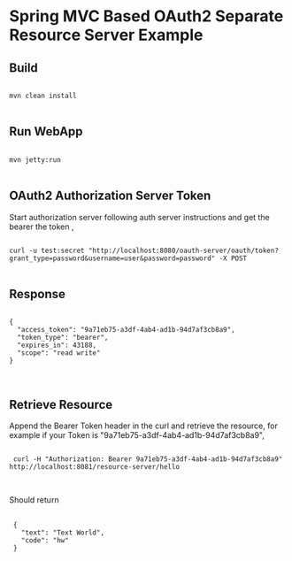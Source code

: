 Spring MVC Based OAuth2 Separate Resource Server Example
===========================================================

Build
-----
<pre>
<code>
mvn clean install
</code>
</pre>
Run WebApp
----------
<pre>
<code>
mvn jetty:run
</code>
</pre>


OAuth2 Authorization Server Token
----------------------------------

Start authorization server following auth server instructions and
get the bearer the token ,
<pre>
<code>
curl -u test:secret "http://localhost:8080/oauth-server/oauth/token?grant_type=password&username=user&password=password" -X POST
</code>
</pre>
Response
--------
<pre>
<code>
{
  "access_token": "9a71eb75-a3df-4ab4-ad1b-94d7af3cb8a9",
  "token_type": "bearer",
  "expires_in": 43188,
  "scope": "read write"
}

</code>
</pre>

Retrieve Resource
-----------------
Append the Bearer Token header in the curl and retrieve the resource,
for example if your Token is  "9a71eb75-a3df-4ab4-ad1b-94d7af3cb8a9",
<pre>
<code>
 curl -H "Authorization: Bearer 9a71eb75-a3df-4ab4-ad1b-94d7af3cb8a9" http://localhost:8081/resource-server/hello
 </code>
 </pre>
 Should return
 <pre>
 <code>
 {
   "text": "Text World",
   "code": "hw"
 }
 </code>
 </pre>
 
